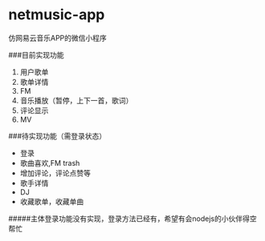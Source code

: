 # netmusic-app
仿网易云音乐APP的微信小程序

###目前实现功能

1. 用户歌单
2. 歌单详情
3. FM
4. 音乐播放（暂停，上下一首，歌词）
5. 评论显示
6. MV

###待实现功能（需登录状态）

* 登录
* 歌曲喜欢,FM trash
* 增加评论，评论点赞等
* 歌手详情
* DJ
* 收藏歌单，收藏单曲

#####主体登录功能没有实现，登录方法已经有，希望有会nodejs的小伙伴得空帮忙
